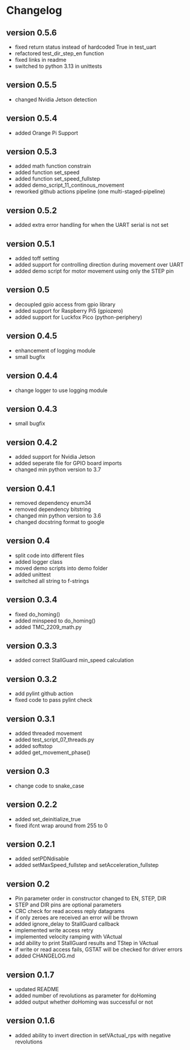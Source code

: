 # Changelog

## version 0.5.6

- fixed return status instead of hardcoded True in test_uart
- refactored test_dir_step_en function
- fixed links in readme
- switched to python 3.13 in unittests

## version 0.5.5

- changed Nvidia Jetson detection

## version 0.5.4

- added Orange Pi Support

## version 0.5.3

- added math function constrain
- added function set_speed
- added function set_speed_fullstep
- added demo_script_11_continous_movement
- reworked github actions pipeline (one multi-staged-pipeline)

## version 0.5.2

- added extra error handling for when the UART serial is not set

## version 0.5.1

- added toff setting
- added support for controlling direction during movement over UART
- added demo script for motor movement using only the STEP pin

## version 0.5

- decoupled gpio access from gpio library
- added support for Raspberry Pi5 (gpiozero)
- added support for Luckfox Pico (python-periphery)

## version 0.4.5

- enhancement of logging module
- small bugfix

## version 0.4.4

- change logger to use logging module

## version 0.4.3

- small bugfix

## version 0.4.2

- added support for Nvidia Jetson
- added seperate file for GPIO board imports
- changed min python version to 3.7

## version 0.4.1

- removed dependency enum34
- removed dependency bitstring
- changed min python version to 3.6
- changed docstring format to google

## version 0.4

- split code into different files
- added logger class
- moved demo scripts into demo folder
- added unittest
- switched all string to f-strings

## version 0.3.4

- fixed do_homing()
- added minspeed to do_homing()
- added TMC_2209_math.py

## version 0.3.3

- added correct StallGuard min_speed calculation

## version 0.3.2

- add pylint github action
- fixed code to pass pylint check

## version 0.3.1

- added threaded movement
- added test_script_07_threads.py
- added softstop
- added get_movement_phase()

## version 0.3

- change code to snake_case

## version 0.2.2

- added set_deinitialize_true
- fixed ifcnt wrap around from 255 to 0

## version 0.2.1

- added setPDNdisable
- added setMaxSpeed_fullstep and setAcceleration_fullstep

## version 0.2

- Pin parameter order in constructor changed to EN, STEP, DIR
- STEP and DIR pins are optional parameters
- CRC check for read access reply datagrams
- if only zeroes are received an error will be thrown
- added ignore_delay to StallGuard callback
- implemented write access retry
- implemented velocity ramping with VActual
- add ability to print StallGuard results and TStep in VActual
- if write or read access fails, GSTAT will be checked for driver errors
- added CHANGELOG.md

## version 0.1.7

- updated README
- added number of revolutions as parameter for doHoming
- added output whether doHoming was successful or not

## version 0.1.6

- added ability to invert direction in setVActual_rps with negative revolutions
